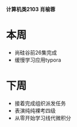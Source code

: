 **计算机类2103 肖榆蓉**

<h1>本周</h1>

<ul>
    <li>尚硅谷前26集完成</li>
    <li>缓慢学习应用typora</li>
</ul>

<h1>下周</h1>

<ul>
    <li>接着完成组织派发任务</li>
    <li>表演纯纯裸考四级</li>
    <li>从零开始学习线代微积分</li>
</ul>